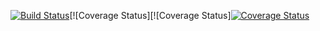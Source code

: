 [![Build Status](https://travis-ci.org/nanfuka/baagala.svg?branch=feature)](https://travis-ci.org/nanfuka/baagala)[![Coverage Status][![Coverage Status][![Coverage Status](https://coveralls.io/repos/github/nanfuka/baagala/badge.svg?branch=feature)](https://coveralls.io/github/nanfuka/baagala?branch=feature)